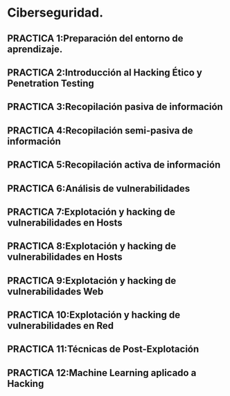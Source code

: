 # Ciberseguridad.

## PRACTICA 1:Preparación del entorno de aprendizaje.
## PRACTICA 2:Introducción al Hacking Ético y Penetration Testing
## PRACTICA 3:Recopilación pasiva de información
## PRACTICA 4:Recopilación semi-pasiva de información
## PRACTICA 5:Recopilación activa de información
## PRACTICA 6:Análisis de vulnerabilidades
## PRACTICA 7:Explotación y hacking de vulnerabilidades en Hosts
## PRACTICA 8:Explotación y hacking de vulnerabilidades en Hosts
## PRACTICA 9:Explotación y hacking de vulnerabilidades Web
## PRACTICA 10:Explotación y hacking de vulnerabilidades en Red
## PRACTICA 11:Técnicas de Post-Explotación
## PRACTICA 12:Machine Learning aplicado a Hacking
